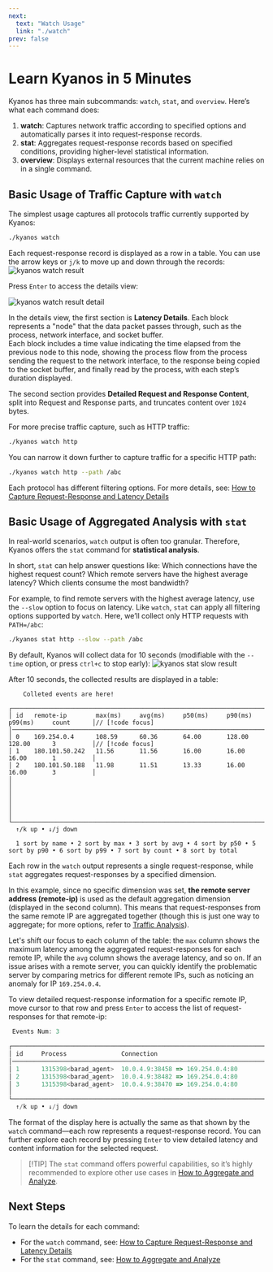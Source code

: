 ```yaml
---
next:
  text: "Watch Usage"
  link: "./watch"
prev: false
---
```


# Learn Kyanos in 5 Minutes

Kyanos has three main subcommands: `watch`, `stat`, and `overview`. Here’s what
each command does:

1. **watch**: Captures network traffic according to specified options and
   automatically parses it into request-response records.
2. **stat**: Aggregates request-response records based on specified conditions,
   providing higher-level statistical information.
3. **overview**: Displays external resources that the current machine relies on
   in a single command.

## Basic Usage of Traffic Capture with `watch`

The simplest usage captures all protocols traffic currently supported by Kyanos:

```bash
./kyanos watch
```

Each request-response record is displayed as a row in a table. You can use the
arrow keys or `j/k` to move up and down through the records:
![kyanos watch result](/watch-result.jpg)

Press `Enter` to access the details view:

![kyanos watch result detail](/watch-result-detail.jpg)

In the details view, the first section is **Latency Details**. Each block
represents a "node" that the data packet passes through, such as the process,
network interface, and socket buffer.  
Each block includes a time value indicating the time elapsed from the previous
node to this node, showing the process flow from the process sending the request
to the network interface, to the response being copied to the socket buffer, and
finally read by the process, with each step’s duration displayed.

The second section provides **Detailed Request and Response Content**, split
into Request and Response parts, and truncates content over `1024` bytes.

For more precise traffic capture, such as HTTP traffic:

```bash
./kyanos watch http
```

You can narrow it down further to capture traffic for a specific HTTP path:

```bash
./kyanos watch http --path /abc
```

Each protocol has different filtering options. For more details, see:
[How to Capture Request-Response and Latency Details](./watch)

## Basic Usage of Aggregated Analysis with `stat`

In real-world scenarios, `watch` output is often too granular. Therefore, Kyanos
offers the `stat` command for **statistical analysis**.

In short, `stat` can help answer questions like: Which connections have the
highest request count? Which remote servers have the highest average latency?
Which clients consume the most bandwidth?

For example, to find remote servers with the highest average latency, use the
`--slow` option to focus on latency. Like `watch`, `stat` can apply all
filtering options supported by `watch`. Here, we’ll collect only HTTP requests
with `PATH=/abc`:

```bash
./kyanos stat http --slow --path /abc
```

By default, Kyanos will collect data for 10 seconds (modifiable with the
`--time` option, or press `ctrl+c` to stop early):
![kyanos stat slow result](/qs-stat-slow.jpg)

After 10 seconds, the collected results are displayed in a table:

```js{6-8}
    Colleted events are here!

┌──────────────────────────────────────────────────────────────────────────────────────────────┐
│ id   remote-ip        max(ms)     avg(ms)     p50(ms)     p90(ms)     p99(ms)     count      │// [!code focus]
│──────────────────────────────────────────────────────────────────────────────────────────────│
│ 0    169.254.0.4      108.59      60.36       64.00       128.00      128.00      3          │// [!code focus]
│ 1    180.101.50.242   11.56       11.56       16.00       16.00       16.00       1          │
│ 2    180.101.50.188   11.98       11.51       13.33       16.00       16.00       3          │
│                                                                                              │
│                                                                                              │
│                                                                                              │
└──────────────────────────────────────────────────────────────────────────────────────────────┘
  ↑/k up • ↓/j down

  1 sort by name • 2 sort by max • 3 sort by avg • 4 sort by p50 • 5 sort by p90 • 6 sort by p99 • 7 sort by count • 8 sort by total
```

Each row in the `watch` output represents a single request-response, while
`stat` aggregates request-responses by a specified dimension.

In this example, since no specific dimension was set, **the remote server
address (remote-ip)** is used as the default aggregation dimension (displayed in
the second column). This means that request-responses from the same remote IP
are aggregated together (though this is just one way to aggregate; for more
options, refer to [Traffic Analysis](./stat)).

Let's shift our focus to each column of the table: the `max` column shows the
maximum latency among the aggregated request-responses for each remote IP, while
the `avg` column shows the average latency, and so on. If an issue arises with a
remote server, you can quickly identify the problematic server by comparing
metrics for different remote IPs, such as noticing an anomaly for IP
`169.254.0.4`.

To view detailed request-response information for a specific remote IP, move
cursor to that row and press `Enter` to access the list of request-responses for
that remote-ip:

```js
 Events Num: 3

┌───────────────────────────────────────────────────────────────────────────────────────────────────────────────────────────────────────────────────┐
│ id     Process               Connection                                Proto   TotalTime↓  ReqSize     RespSize    Net/Internal   ReadSocketTime  │// [!code focus]
│───────────────────────────────────────────────────────────────────────────────────────────────────────────────────────────────────────────────────│
│ 1      1315398<barad_agent>  10.0.4.9:38458 => 169.254.0.4:80          HTTP    108.59      564         216         107.18         1.36            │// [!code focus]
│ 2      1315398<barad_agent>  10.0.4.9:38482 => 169.254.0.4:80          HTTP    45.89       676         216         43.83          2.00            │// [!code focus]
│ 3      1315398<barad_agent>  10.0.4.9:38470 => 169.254.0.4:80          HTTP    26.60       588         216         25.21          1.30            │
│                                                                                                                                                   │
└───────────────────────────────────────────────────────────────────────────────────────────────────────────────────────────────────────────────────┘
  ↑/k up • ↓/j down
```

The format of the display here is actually the same as that shown by the `watch`
command—each row represents a request-response record. You can further explore
each record by pressing `Enter` to view detailed latency and content information
for the selected request.

> [!TIP] The `stat` command offers powerful capabilities, so it’s highly
> recommended to explore other use cases in
> [How to Aggregate and Analyze](./stat).

## Next Steps

To learn the details for each command:

- For the `watch` command, see:
  [How to Capture Request-Response and Latency Details](./watch)
- For the `stat` command, see: [How to Aggregate and Analyze](./stat)
